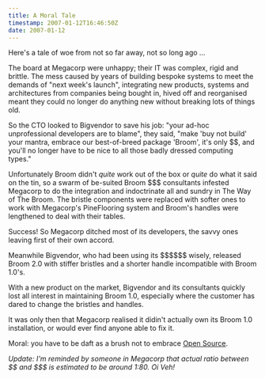 ```yaml
---
title: A Moral Tale
timestamp: 2007-01-12T16:46:50Z
date: 2007-01-12
---
```


<p>Here's a tale of woe from not so far away, not so long ago …</p>
<p>The board at Megacorp were unhappy; their IT was complex, rigid and brittle. The mess caused by years of building bespoke systems to meet the demands of "next week's launch", integrating new products, systems and architectures from companies being bought in, hived off and reorganised meant they could no longer do anything new without breaking lots of things old.</p> 
<p>So the CTO looked to Bigvendor to save his job: "your ad-hoc unprofessional developers are to blame", they said, "make 'buy not build' your mantra, embrace our best-of-breed package 'Broom', it's only $$, and you'll no longer have to be nice to all those badly dressed computing types."</p>
<p>Unfortunately Broom didn't <i>quite</i> work out of the box or <i>quite</i> do what it said on the tin, so a swarm of be-suited Broom $$$ consultants infested Megacorp to do the integration and indoctrinate all and sundry in The Way of The Broom.  The bristle components were replaced with softer ones to work with Megacorp's PineFlooring system and Broom's handles were lengthened to deal with their tables.</p>
<p>Success! So Megacorp ditched most of its developers, the savvy ones leaving first of their own accord.</p>
<p>Meanwhile Bigvendor, who had been using its $$$$$$ wisely, released Broom 2.0 with stiffer bristles and a shorter handle incompatible with Broom 1.0's.</p>
<p>With a new product on the market, Bigvendor and its consultants quickly lost all interest in maintaining Broom 1.0, especially where the customer has dared to change the bristles and handles.</p> 
<p>It was only then that Megacorp realised it didin't actually own its Broom 1.0 installation, or would ever find anyone able to fix it.</p>
<p>Moral: you have to be daft as a brush not to embrace <a href="http://en.wikipedia.org/wiki/Open_source">Open Source</a>.</p>

<p><i>Update: I'm reminded by someone in Megacorp that actual ratio between $$ and $$$ is estimated to be around 1:80. Oi Veh!</i></p>
